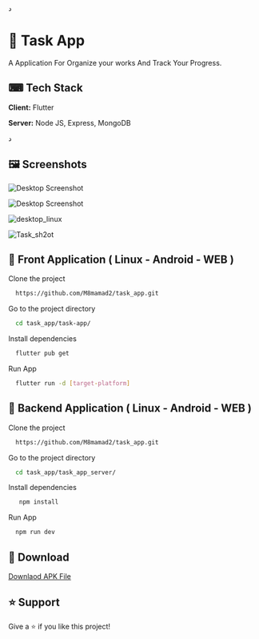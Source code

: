 د
# 👋 Task App
A Application For Organize your works And Track Your Progress.



## ⌨ Tech Stack

**Client:** Flutter

**Server:** Node JS, Express, MongoDB

د

## 🖼 Screenshots

![Desktop Screenshot](https://www.shayadakar.ir/data/Task_sh2ot.jpg)

![Desktop Screenshot](https://www.shayadakar.ir/data/desktop_linux.png)

![desktop_linux](https://github.com/M8mamad2/task_app/assets/107222496/aebaa88f-77e9-4fa3-aa73-dd992e62a999)

![Task_sh2ot](https://github.com/M8mamad2/task_app/assets/107222496/11b0b1fe-c65f-4e74-88d2-0c0e5955a899)



## 🔳 Front Application ( Linux - Android - WEB  )


Clone the project

```bash
  https://github.com/M8mamad2/task_app.git
```

Go to the project directory

```bash
  cd task_app/task-app/
```

Install dependencies

```bash
  flutter pub get
```

Run App

```bash
  flutter run -d [target-platform]
```
## 🔲 Backend Application ( Linux - Android - WEB  )


Clone the project

```bash
  https://github.com/M8mamad2/task_app.git
```

Go to the project directory

```bash
  cd task_app/task_app_server/
```

Install dependencies

```bash
   npm install
```

Run App

```bash
  npm run dev
```
## 🔽 Download

[Downlaod APK File](https://drive.google.com/file/d/11_Y9DmaIuQB_lXdMdN5-Rypyp9rXAe-X/view?usp=drive_link)


## ⭐️ Support

Give a ⭐️ if you like this project!
